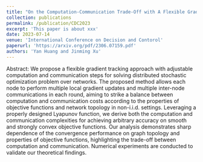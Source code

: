 ```yaml
---
title: "On the Computation-Communication Trade-Off with A Flexible Gradient Tracking Approach"
collection: publications
permalink: /publication/CDC2023
excerpt: 'This paper is about xxx'
date: 2023-07-14
venue: 'International Conference on Decision and Contorol'
paperurl: 'https://arxiv.org/pdf/2306.07159.pdf'
authors: 'Yan Huang and Jinming Xu'
---
```


Abstract: We propose a flexible gradient tracking approach with adjustable computation and communication steps for solving distributed stochastic optimization problem over networks. The proposed method allows each node to perform multiple local gradient updates and multiple inter-node communications in each round, aiming to strike a balance between computation and communication costs according to the properties of objective functions and network topology in non-i.i.d. settings. Leveraging a properly designed Lyapunov function, we derive both the computation and communication complexities for achieving arbitrary accuracy on smooth and strongly convex objective functions. Our analysis demonstrates sharp dependence of the convergence performance on graph topology and properties of objective functions, highlighting the trade-off between computation and communication. Numerical experiments are conducted to validate our theoretical findings.


